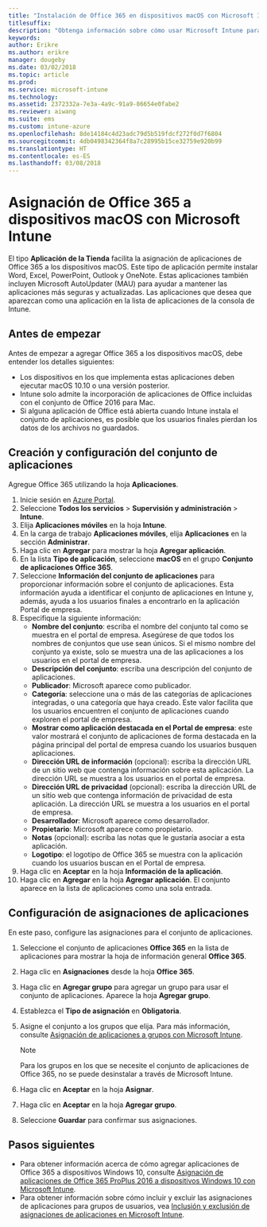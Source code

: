 ```yaml
---
title: "Instalación de Office 365 en dispositivos macOS con Microsoft Intune"
titlesuffix: 
description: "Obtenga información sobre cómo usar Microsoft Intune para instalar aplicaciones de Office 365 en dispositivos macOS."
keywords: 
author: Erikre
ms.author: erikre
manager: dougeby
ms.date: 03/02/2018
ms.topic: article
ms.prod: 
ms.service: microsoft-intune
ms.technology: 
ms.assetid: 2372332a-7e3a-4a9c-91a9-86654e0fabe2
ms.reviewer: aiwang
ms.suite: ems
ms.custom: intune-azure
ms.openlocfilehash: 8de14184c4d23adc79d5b519fdcf272f0d7f6804
ms.sourcegitcommit: 4db0498342364f8a7c28995b15ce32759e920b99
ms.translationtype: HT
ms.contentlocale: es-ES
ms.lasthandoff: 03/08/2018
---
```

# <a name="how-to-assign-office-365-to-macos-devices-with-microsoft-intune"></a>Asignación de Office 365 a dispositivos macOS con Microsoft Intune

El tipo **Aplicación de la Tienda** facilita la asignación de aplicaciones de Office 365 a los dispositivos macOS. Este tipo de aplicación permite instalar Word, Excel, PowerPoint, Outlook y OneNote. Estas aplicaciones también incluyen Microsoft AutoUpdater (MAU) para ayudar a mantener las aplicaciones más seguras y actualizadas. Las aplicaciones que desea que aparezcan como una aplicación en la lista de aplicaciones de la consola de Intune.


## <a name="before-you-start"></a>Antes de empezar

Antes de empezar a agregar Office 365 a los dispositivos macOS, debe entender los detalles siguientes:

- Los dispositivos en los que implementa estas aplicaciones deben ejecutar macOS 10.10 o una versión posterior.
- Intune solo admite la incorporación de aplicaciones de Office incluidas con el conjunto de Office 2016 para Mac.
- Si alguna aplicación de Office está abierta cuando Intune instala el conjunto de aplicaciones, es posible que los usuarios finales pierdan los datos de los archivos no guardados.

## <a name="create-and-configure-the-app-suite"></a>Creación y configuración del conjunto de aplicaciones

Agregue Office 365 utilizando la hoja **Aplicaciones**.
1. Inicie sesión en [Azure Portal](https://portal.azure.com).
2. Seleccione **Todos los servicios** > **Supervisión y administración** > **Intune**.
3. Elija **Aplicaciones móviles** en la hoja **Intune**.
4. En la carga de trabajo **Aplicaciones móviles**, elija **Aplicaciones** en la sección **Administrar**. 
5. Haga clic en **Agregar** para mostrar la hoja **Agregar aplicación**.
6. En la lista **Tipo de aplicación**, seleccione **macOS** en el grupo **Conjunto de aplicaciones Office 365**.
7. Seleccione **Información del conjunto de aplicaciones** para proporcionar información sobre el conjunto de aplicaciones. Esta información ayuda a identificar el conjunto de aplicaciones en Intune y, además, ayuda a los usuarios finales a encontrarlo en la aplicación Portal de empresa.
8.  Especifique la siguiente información:
    - **Nombre del conjunto**: escriba el nombre del conjunto tal como se muestra en el portal de empresa. Asegúrese de que todos los nombres de conjuntos que use sean únicos. Si el mismo nombre del conjunto ya existe, solo se muestra una de las aplicaciones a los usuarios en el portal de empresa.
    - **Descripción del conjunto**: escriba una descripción del conjunto de aplicaciones.
    - **Publicador**: Microsoft aparece como publicador.
    - **Categoría**: seleccione una o más de las categorías de aplicaciones integradas, o una categoría que haya creado. Este valor facilita que los usuarios encuentren el conjunto de aplicaciones cuando exploren el portal de empresa.
    - **Mostrar como aplicación destacada en el Portal de empresa**: este valor mostrará el conjunto de aplicaciones de forma destacada en la página principal del portal de empresa cuando los usuarios busquen aplicaciones.
    - **Dirección URL de información** (opcional): escriba la dirección URL de un sitio web que contenga información sobre esta aplicación. La dirección URL se muestra a los usuarios en el portal de empresa.
    - **Dirección URL de privacidad** (opcional): escriba la dirección URL de un sitio web que contenga información de privacidad de esta aplicación. La dirección URL se muestra a los usuarios en el portal de empresa.
    - **Desarrollador**: Microsoft aparece como desarrollador.
    - **Propietario**: Microsoft aparece como propietario.
    - **Notas** (opcional): escriba las notas que le gustaría asociar a esta aplicación.
    - **Logotipo**: el logotipo de Office 365 se muestra con la aplicación cuando los usuarios buscan en el Portal de empresa.
9.  Haga clic en **Aceptar** en la hoja **Información de la aplicación**.
10. Haga clic en **Agregar** en la hoja **Agregar aplicación**.
    El conjunto aparece en la lista de aplicaciones como una sola entrada.

## <a name="configure-app-assignments"></a>Configuración de asignaciones de aplicaciones

En este paso, configure las asignaciones para el conjunto de aplicaciones. 

1. Seleccione el conjunto de aplicaciones **Office 365** en la lista de aplicaciones para mostrar la hoja de información general **Office 365**.
2. Haga clic en **Asignaciones** desde la hoja **Office 365**.
3. Haga clic en **Agregar grupo** para agregar un grupo para usar el conjunto de aplicaciones. Aparece la hoja **Agregar grupo**.
3. Establezca el **Tipo de asignación** en **Obligatoria**.
4. Asigne el conjunto a los grupos que elija. Para más información, consulte [Asignación de aplicaciones a grupos con Microsoft Intune](apps-deploy.md).

    >[!Note]
    > Para los grupos en los que se necesite el conjunto de aplicaciones de Office 365, no se puede desinstalar a través de Microsoft Intune.

5. Haga clic en **Aceptar** en la hoja **Asignar**.
6. Haga clic en **Aceptar** en la hoja **Agregar grupo**.
7. Seleccione **Guardar** para confirmar sus asignaciones.

## <a name="next-steps"></a>Pasos siguientes

- Para obtener información acerca de cómo agregar aplicaciones de Office 365 a dispositivos Windows 10, consulte [Asignación de aplicaciones de Office 365 ProPlus 2016 a dispositivos Windows 10 con Microsoft Intune](apps-add-office365.md).
- Para obtener información sobre cómo incluir y excluir las asignaciones de aplicaciones para grupos de usuarios, vea [Inclusión y exclusión de asignaciones de aplicaciones en Microsoft Intune](apps-inc-exl-assignments.md).
